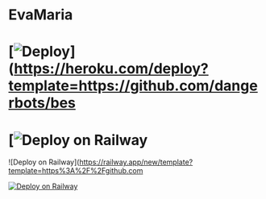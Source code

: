 # EvaMaria

# [![Deploy](https://www.herokucdn.com/deploy/button.svg)](https://heroku.com/deploy?template=https://github.com/dangerbots/bes
# [![Deploy on Railway](https://railway.app/new/template?template=https%3A%2F%2Fgithub.com%2Fdangerbots%2FYukkiMusicBot&envs=API_HASH%2CAPI_ID%2CASSISTANT_PREFIX%2CBOT_TOKEN%2CDURATION_LIMIT%2CLOG_GROUP_ID%2CMUSIC_BOT_NAME%2CSUDO_USERS%2CSUPPORT_CHANNEL%2CSUPPORT_GROUP%2CUPSTREAM_BRANCH%2CUPSTREAM_BRANCH&UPSTREAM_BRANCHDefault=https%3A%2F%2Fgithub.com%2FNotReallyShikhar%2FYukkiMusicBot)
![Deploy on Railway](https://railway.app/new/template?template=https%3A%2F%2Fgithub.com



[![Deploy on Railway](https://railway.app/button.svg)](https://railway.app/new/template?template=https%3A%2F%2Fgithub.com%2Fdangerbots%2FYukkiMusicBot&envs=API_HASH%2CAPI_ID%2CASSISTANT_PREFIX%2CBOT_TOKEN%2CDURATION_LIMIT%2CLOG_GROUP_ID%2CMUSIC_BOT_NAME%2CSUDO_USERS%2CSUPPORT_CHANNEL%2CSUPPORT_GROUP%2CUPSTREAM_BRANCH%2CUPSTREAM_BRANCH)
